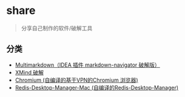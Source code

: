 # share

> 分享自己制作的软件/破解工具



## 分类

- [Multimarkdown（IDEA 插件 markdown-navigator 破解版）](./Multimarkdown/README.md)
- [XMind 破解](./XMind/README.md)
- [Chromium (自编译的基于VPN的Chromium 浏览器)](./Chromium/README.md)
- [Redis-Desktop-Manager-Mac (自编译的Redis-Desktop-Manager)](./Redis-Desktop-Manager-Mac/README.md)

